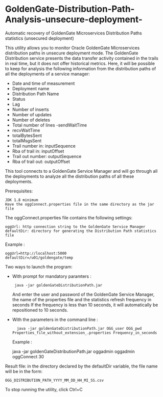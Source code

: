 # GoldenGate-Distribution-Path-Analysis-unsecure-deployment-
Automatic recovery of GoldenGate Microservices Distribution Paths statistics (unsecured deployment)

This utility allows you to monitor Oracle GoldenGate Microservices distribution paths in unsecure deployment mode.
The GoldenGate Distribution service presents the data transfer activity contained in the trails in real time, but it does not offer historical metrics.
Here, it will be possible to keep for analysis the following information from the distribution paths of all the deployments of a service manager:

- Date and time of measurement
- Deployment name
- Distribution Path Name
- Status
- Lag
- Number of inserts
- Number of updates
- Number of deletes
- Total number of lines
-sendWaitTime
- recvWaitTime
- totalBytesSent
- totalMsgsSent
- Trail number in: inputSequence
- Rba of trail in: inputOffset
- Trail out number: outputSequence
- Rba of trail out: outputOffset


This tool connects to a GoldenGate Service Manager and will go through all the deployments to analyze all the distribution paths of all these deployments.

Prerequisites:

    JDK 1.8 minimum
    Have the oggConnect.properties file in the same directory as the jar file
  
  
The oggConnect.properties file contains the following settings:

    oggUrl: http connection string to the GoldenGate Service Manager
    defaultDir: directory for generating the Distribution Path statistics file

Example :

    oggUrl=http://localhost:5000
    defaultDir=/u01/goldengate/temp


Two ways to launch the program:

- With prompt for mandatory paramters :

       java -jar goldenGateDistributionPath.jar

  And enter the user and password of the GoldenGate Service Manager, the name of the properties file and the statistics refresh frequency in seconds
  If the frequency is less than 10 seconds, it will automatically be repositioned to 10 seconds.

- With the parameters in the command line :

        java -jar goldenGateDistributionPath.jar OGG_user OGG_pwd Properties_file_without_extension_.properties Frequency_in_seconds

  Example :

    java -jar goldenGateDistributionPath.jar oggadmin oggadmin oggConnect 30

Result file: in the directory declared by the defaultDir variable, the file name will be in the form:

    OGG_DISTRIBUTION_PATH_YYYY_MM_DD_HH_MI_SS.csv


To stop running the utility, click Ctrl+C
